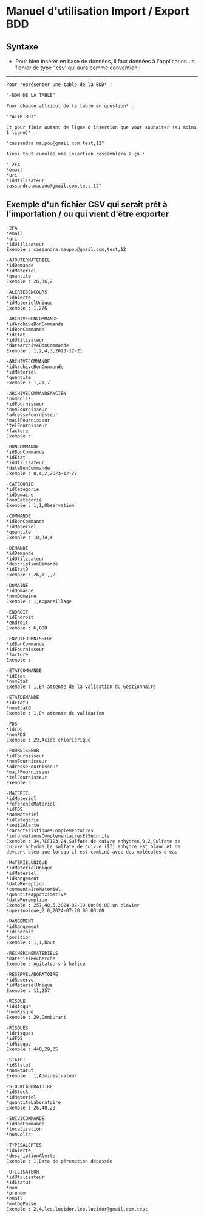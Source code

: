 # Manuel d'utilisation Import / Export BDD 

## Syntaxe

- Pour bien insérer en base de données, il faut données à l'application un fichier de type '.csv' qui aura comme convention :

--- 

    Pour représenter une table de la BDD* :

    "-NOM DE LA TABLE"

    Pour chaque attribut de la table en question* :

    "*ATTRIBUT"

    Et pour finir autant de ligne d'insertion que vout souhaiter (au moins 1 ligne)* :

    "cassandra.maupou@gmail.com,test,12"

    Ainsi tout cumulée une insertion ressemblera à ça :

    "-2FA
    *email
    *uri
    *idUtilisateur
    cassandra.maupou@gmail.com,test,12"

## Exemple d'un fichier CSV qui serait prêt à l'importation / ou qui vient d'être exporter

    -2FA
    *email
    *uri
    *idUtilisateur
    Exemple : cassandra.maupou@gmail.com,test,12
    
    -AJOUTERMATERIEL
    *idDemande
    *idMateriel
    *quantite
    Exemple : 26,36,2
    
    -ALERTESENCOURS
    *idAlerte
    *idMaterielUnique
    Exemple : 1,276
    
    -ARCHIVEBONCOMMANDE
    *idArchiveBonCommande
    *idBonCommande
    *idEtat
    *idUtilisateur
    *dateArchiveBonCommande
    Exemple : 1,2,4,3,2023-12-21
    
    -ARCHIVECOMMANDE
    *idArchiveBonCommande
    *idMateriel
    *quantite
    Exemple : 1,21,7
    
    -ARCHIVECOMMANDEANCIEN
    *numColis
    *idFournisseur
    *nomFournisseur
    *adresseFournisseur
    *mailFournisseur
    *telFournisseur
    *facture
    Exemple : 
    
    -BONCOMMANDE
    *idBonCommande
    *idEtat
    *idUtilisateur
    *dateBonCommande
    Exemple : 8,4,2,2023-12-22
    
    -CATEGORIE
    *idCategorie
    *idDomaine
    *nomCategorie
    Exemple : 1,1,Observation
    
    -COMMANDE
    *idBonCommande
    *idMateriel
    *quantite
    Exemple : 18,34,4
    
    -DEMANDE
    *idDemande
    *idUtilisateur
    *descriptionDemande
    *idEtatD
    Exemple : 26,11,,2
    
    -DOMAINE
    *idDomaine
    *nomDomaine
    Exemple : 1,Appareillage
    
    -ENDROIT
    *idEndroit
    *endroit
    Exemple : 6,008
    
    -ENVOIFOURNISSEUR
    *idBonCommande
    *idFournisseur
    *facture
    Exemple : 
    
    -ETATCOMMANDE
    *idEtat
    *nomEtat
    Exemple : 1,En attente de la validation du Gestionnaire
    
    -ETATDEMANDE
    *idEtatD
    *nomEtatD
    Exemple : 1,En attente de validation
    
    -FDS
    *idFDS
    *nomFDS
    Exemple : 29,Acide chloridrique
    
    -FOURNISSEUR
    *idFournisseur
    *nomFournisseur
    *adresseFournisseur
    *mailFournisseur
    *telFournisseur
    Exemple : 
    
    -MATERIEL
    *idMateriel
    *referenceMateriel
    *idFDS
    *nomMateriel
    *idCategorie
    *seuilAlerte
    *caracteristiquesComplementaires
    *informationsComplementairesEtSecurite
    Exemple : 34,REF123,24,Sulfate de cuivre anhydree,9,2,Sulfate de cuivre anhydre,Le sulfate de cuivre (II) anhydre est blanc et ne devient bleu que lorsqu'il est combiné avec des molécules d'eau
    
    -MATERIELUNIQUE
    *idMaterielUnique
    *idMateriel
    *idRangement
    *dateReception
    *commentaireMateriel
    *quantiteApproximative
    *datePeremption
    Exemple : 257,40,5,2024-02-19 00:00:00,un clavier supersonique,2.0,2024-07-20 00:00:00
    
    -RANGEMENT
    *idRangement
    *idEndroit
    *position
    Exemple : 1,1,haut
    
    -RECHERCHEMATERIELS
    *materielRecherche
    Exemple : Agitateurs à hélice
    
    -RESERVELABORATOIRE
    *idReserve
    *idMaterielUnique
    Exemple : 11,257

    -RISQUE
    *idRisque
    *nomRisque
    Exemple : 29,Comburant
    
    -RISQUES
    *idrisques
    *idFDS
    *idRisque
    Exemple : 440,29,35
    
    -STATUT
    *idStatut
    *nomStatut
    Exemple : 1,Administrateur
    
    -STOCKLABORATOIRE
    *idStock
    *idMateriel
    *quantiteLaboratoire
    Exemple : 26,40,20
    
    -SUIVICOMMANDE
    *idBonCommande
    *localisation
    *numColis
    
    -TYPESALERTES
    *idAlerte
    *descriptionAlerte
    Exemple : 1,Date de péremption dépassée
    
    -UTILISATEUR
    *idUtilisateur
    *idStatut
    *nom
    *prenom
    *email
    *motDePasse
    Exemple : 2,4,leo,lucidor,leo.lucidor@gmail.com,test
